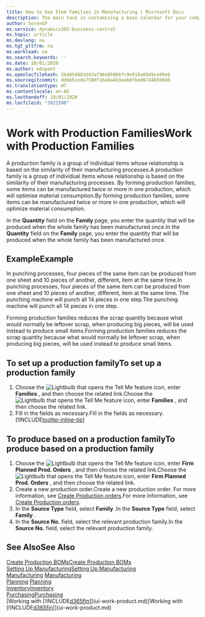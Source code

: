 ```yaml
---
title: How to Use Item Families in Manufacturing | Microsoft Docs
description: The main task in customising a base calendar for your company, or one of its business partners, is to enter any changes to working and nonworking day status.
author: SorenGP
ms.service: dynamics365-business-central
ms.topic: article
ms.devlang: na
ms.tgt_pltfrm: na
ms.workload: na
ms.search.keywords: ''
ms.date: 10/01/2020
ms.author: edupont
ms.openlocfilehash: 5b405d883d42af98a95066fc9e918a69d9ce99e6
ms.sourcegitcommit: ddbb5cede750df1baba4b3eab8fbed6744b5b9d6
ms.translationtype: HT
ms.contentlocale: en-AU
ms.lasthandoff: 10/01/2020
ms.locfileid: "3921500"
---
```

# <a name="work-with-production-families"></a><span data-ttu-id="9c0c3-103">Work with Production Families</span><span class="sxs-lookup"><span data-stu-id="9c0c3-103">Work with Production Families</span></span>
<span data-ttu-id="9c0c3-104">A production family is a group of individual items whose relationship is based on the similarity of their manufacturing processes.</span><span class="sxs-lookup"><span data-stu-id="9c0c3-104">A production family is a group of individual items whose relationship is based on the similarity of their manufacturing processes.</span></span> <span data-ttu-id="9c0c3-105">By forming production families, some items can be manufactured twice or more in one production, which will optimise material consumption.</span><span class="sxs-lookup"><span data-stu-id="9c0c3-105">By forming production families, some items can be manufactured twice or more in one production, which will optimize material consumption.</span></span>

<span data-ttu-id="9c0c3-106">In the **Quantity** field on the **Family** page, you enter the quantity that will be produced when the whole family has been manufactured once.</span><span class="sxs-lookup"><span data-stu-id="9c0c3-106">In the **Quantity** field on the **Family** page, you enter the quantity that will be produced when the whole family has been manufactured once.</span></span>

## <a name="example"></a><span data-ttu-id="9c0c3-107">Example</span><span class="sxs-lookup"><span data-stu-id="9c0c3-107">Example</span></span>
<span data-ttu-id="9c0c3-108">In punching processes, four pieces of the same item can be produced from one sheet and 10 pieces of another, different, item at the same time.</span><span class="sxs-lookup"><span data-stu-id="9c0c3-108">In punching processes, four pieces of the same item can be produced from one sheet and 10 pieces of another, different, item at the same time.</span></span> <span data-ttu-id="9c0c3-109">The punching machine will punch all 14 pieces in one step.</span><span class="sxs-lookup"><span data-stu-id="9c0c3-109">The punching machine will punch all 14 pieces in one step.</span></span>

<span data-ttu-id="9c0c3-110">Forming production families reduces the scrap quantity because what would normally be leftover scrap, when producing big pieces, will be used instead to produce small items.</span><span class="sxs-lookup"><span data-stu-id="9c0c3-110">Forming production families reduces the scrap quantity because what would normally be leftover scrap, when producing big pieces, will be used instead to produce small items.</span></span>

## <a name="to-set-up-a-production-family"></a><span data-ttu-id="9c0c3-111">To set up a production family</span><span class="sxs-lookup"><span data-stu-id="9c0c3-111">To set up a production family</span></span>
1. <span data-ttu-id="9c0c3-112">Choose the ![Lightbulb that opens the Tell Me feature](media/ui-search/search_small.png "Tell me what you want to do") icon, enter **Families** , and then choose the related link.</span><span class="sxs-lookup"><span data-stu-id="9c0c3-112">Choose the ![Lightbulb that opens the Tell Me feature](media/ui-search/search_small.png "Tell me what you want to do") icon, enter **Families** , and then choose the related link.</span></span>
2. <span data-ttu-id="9c0c3-113">Fill in the fields as necessary.</span><span class="sxs-lookup"><span data-stu-id="9c0c3-113">Fill in the fields as necessary.</span></span> [!INCLUDE[tooltip-inline-tip](includes/tooltip-inline-tip_md.md)]

## <a name="to-produce-based-on-a-production-family"></a><span data-ttu-id="9c0c3-114">To produce based on a production family</span><span class="sxs-lookup"><span data-stu-id="9c0c3-114">To produce based on a production family</span></span>
1. <span data-ttu-id="9c0c3-115">Choose the ![Lightbulb that opens the Tell Me feature](media/ui-search/search_small.png "Tell me what you want to do") icon, enter **Firm Planned Prod. Orders** , and then choose the related link.</span><span class="sxs-lookup"><span data-stu-id="9c0c3-115">Choose the ![Lightbulb that opens the Tell Me feature](media/ui-search/search_small.png "Tell me what you want to do") icon, enter **Firm Planned Prod. Orders** , and then choose the related link.</span></span>
2. <span data-ttu-id="9c0c3-116">Create a new production order.</span><span class="sxs-lookup"><span data-stu-id="9c0c3-116">Create a new production order.</span></span> <span data-ttu-id="9c0c3-117">For more information, see [Create Production orders](production-how-to-create-production-orders.md).</span><span class="sxs-lookup"><span data-stu-id="9c0c3-117">For more information, see [Create Production orders](production-how-to-create-production-orders.md).</span></span>
3. <span data-ttu-id="9c0c3-118">In the **Source Type** field, select **Family** .</span><span class="sxs-lookup"><span data-stu-id="9c0c3-118">In the **Source Type** field, select **Family** .</span></span>  
4. <span data-ttu-id="9c0c3-119">In the **Source No.** field, select the relevant production family.</span><span class="sxs-lookup"><span data-stu-id="9c0c3-119">In the **Source No.** field, select the relevant production family.</span></span>

## <a name="see-also"></a><span data-ttu-id="9c0c3-120">See Also</span><span class="sxs-lookup"><span data-stu-id="9c0c3-120">See Also</span></span>
[<span data-ttu-id="9c0c3-121">Create Production BOMs</span><span class="sxs-lookup"><span data-stu-id="9c0c3-121">Create Production BOMs</span></span>](production-how-to-create-production-boms.md)  
[<span data-ttu-id="9c0c3-122">Setting Up Manufacturing</span><span class="sxs-lookup"><span data-stu-id="9c0c3-122">Setting Up Manufacturing</span></span>](production-configure-production-processes.md)  
<span data-ttu-id="9c0c3-123">[Manufacturing](production-manage-manufacturing.md)  </span><span class="sxs-lookup"><span data-stu-id="9c0c3-123">[Manufacturing](production-manage-manufacturing.md)  </span></span>  
<span data-ttu-id="9c0c3-124">[Planning](production-planning.md) </span><span class="sxs-lookup"><span data-stu-id="9c0c3-124">[Planning](production-planning.md) </span></span>  
[<span data-ttu-id="9c0c3-125">Inventory</span><span class="sxs-lookup"><span data-stu-id="9c0c3-125">Inventory</span></span>](inventory-manage-inventory.md)  
[<span data-ttu-id="9c0c3-126">Purchasing</span><span class="sxs-lookup"><span data-stu-id="9c0c3-126">Purchasing</span></span>](purchasing-manage-purchasing.md)  
<span data-ttu-id="9c0c3-127">[Working with [!INCLUDE[d365fin](includes/d365fin_md.md)]](ui-work-product.md)</span><span class="sxs-lookup"><span data-stu-id="9c0c3-127">[Working with [!INCLUDE[d365fin](includes/d365fin_md.md)]](ui-work-product.md)</span></span>
